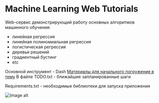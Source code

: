 # Machine Learning Web Tutorials 

Web-сервис демонстрирующий работу основных алгоритмов машинного обучения:

- линейная регрессия
- линейная полиномиальная регрессия
- логистическая регрессия
- деревья решений
- градиентный бустинг
- etc

Основной инструмент - Dash
[Материалы для начального погружения в тему](https://colab.research.google.com/drive/1D9z82lYVAoBoCAcTLPGmv-I-WFgzCH2d?usp=sharing)
В файле TODO.txt - ближайшие запланированные шаги

Requirements.txt - необходимые библиотеки для запуска приложения

![Image alt](https://github.com/a18091986/pet_projects/blob/main/ML%20algorithms%20web%20tutorial/pictures/preview.PNG)


